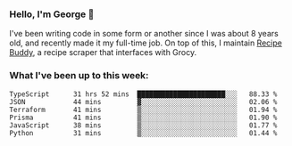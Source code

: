 ### Hello, I'm George 👋

I've been writing code in some form or another since I was about 8 years old, and recently made it my full-time job. On top of this, I maintain [Recipe Buddy](https://github.com/georgegebbett/recipe-buddy), a recipe scraper that interfaces with Grocy.  

<!--
**georgegebbett/georgegebbett** is a ✨ _special_ ✨ repository because its `README.md` (this file) appears on your GitHub profile.

Here are some ideas to get you started:

- 🔭 I’m currently working on ...
- 🌱 I’m currently learning ...
- 👯 I’m looking to collaborate on ...
- 🤔 I’m looking for help with ...
- 💬 Ask me about ...
- 📫 How to reach me: ...
- 😄 Pronouns: ...
- ⚡ Fun fact: ...
-->

### What I've been up to this week:
<!--START_SECTION:waka-->

```text
TypeScript      31 hrs 52 mins  ██████████████████████░░░   88.33 %
JSON            44 mins         ▓░░░░░░░░░░░░░░░░░░░░░░░░   02.06 %
Terraform       41 mins         ▒░░░░░░░░░░░░░░░░░░░░░░░░   01.94 %
Prisma          41 mins         ▒░░░░░░░░░░░░░░░░░░░░░░░░   01.90 %
JavaScript      38 mins         ▒░░░░░░░░░░░░░░░░░░░░░░░░   01.77 %
Python          31 mins         ▒░░░░░░░░░░░░░░░░░░░░░░░░   01.44 %
```

<!--END_SECTION:waka-->
